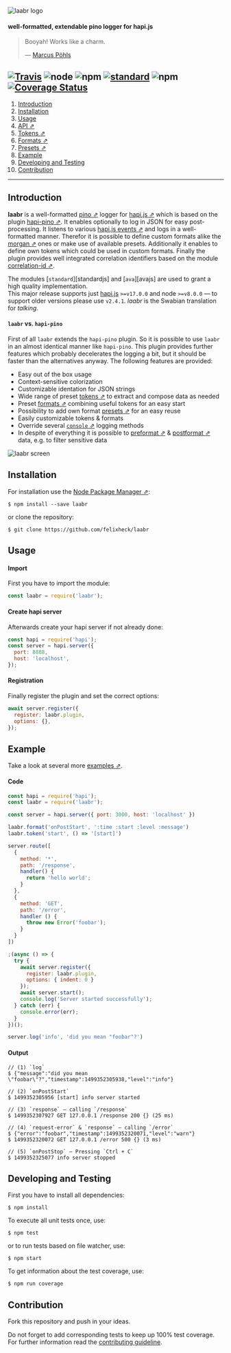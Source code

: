 ![laabr logo](https://github.com/felixheck/laabr/raw/master/assets/logo.png)
#### well-formatted, extendable pino logger for hapi.js

> Booyah! Works like a charm.
>
> &mdash; [Marcus Pöhls](https://futurestud.io/tutorials/author/marcus/)

[![Travis](https://img.shields.io/travis/felixheck/wurst.svg)](https://travis-ci.org/felixheck/laabr/builds/) ![node](https://img.shields.io/node/v/laabr.svg) ![npm](https://img.shields.io/npm/dt/laabr.svg) [![standard](https://img.shields.io/badge/code_style-standard-brightgreen.svg)](http://standardjs.com/) ![npm](https://img.shields.io/npm/l/laabr.svg) [![Coverage Status](https://coveralls.io/repos/github/felixheck/laabr/badge.svg?branch=master)](https://coveralls.io/github/felixheck/laabr?branch=master)
---

1. [Introduction](#introduction)
2. [Installation](#installation)
3. [Usage](#usage)
4. [API ⇗](docs/api.md)
5. [Tokens ⇗](docs/tokens-formats-presets.md#tokens)
5. [Formats ⇗](docs/tokens-formats-presets.md#formats)
7. [Presets ⇗](docs/tokens-formats-presets.md#presets)
8. [Example](#example)
9. [Developing and Testing](#developing-and-testing)
10. [Contribution](#contribution)

---

## Introduction
**laabr** is a well-formatted [pino ⇗](https://github.com/pinojs/pino) logger for [hapi.js ⇗](https://github.com/hapijs/hapi) which is based on the plugin [hapi-pino ⇗](https://github.com/pinojs/hapi-pino). It enables optionally to log in JSON for easy post-processing. It listens to various [hapi.js events ⇗](docs/tokens-formats-presets.md#formats) and logs in a well-formatted manner. Therefor it is possible to define custom formats alike the [morgan ⇗](https://github.com/expressjs/morgan) ones or make use of available presets. Additionally it enables to define own tokens which could be used in custom formats. Finally the plugin provides well integrated correlation identifiers based on the module [correlation-id ⇗](https://github.com/toboid/correlation-id).

The modules [`standard`][standardjs] and [`ava`][avajs] are used to grant a high quality implementation.<br/>
This major release supports just [hapi.js](https://github.com/hapijs/hapi) `>=v17.0.0` and node `>=v8.0.0` — to support older versions please use `v2.4.1`.
*laabr* is the Swabian translation for *talking*.

#### `laabr` vs. `hapi-pino`
First of all `laabr` extends the `hapi-pino` plugin. So it is possible to use `laabr` in an almost identical manner like `hapi-pino`. This plugin provides further features which probably decelerates the logging a bit, but it should be faster than the alternatives anyway. The following features are provided:

- Easy out of the box usage
- Context-sensitive colorization
- Customizable identation for JSON strings
- Wide range of preset [tokens ⇗](docs/tokens-formats-presets.md#tokens) to extract and compose data as needed
- Preset [formats ⇗](docs/tokens-formats-presets.md#formats) combining useful tokens for an easy start
- Possibility to add own format [presets ⇗](docs/tokens-formats-presets.md#presets) for an easy reuse
- Easily customizable tokens & formats
- Override several [`console` ⇗](https://developer.mozilla.org/en-US/docs/Web/API/Console) logging methods
- In despite of everything it is possible to [preformat ⇗](docs/api.md#user-content-preformatter) & [postformat ⇗](docs/api.md#user-content-postformatter) data, e.g. to filter sensitive data

![laabr screen](https://github.com/felixheck/laabr/raw/master/assets/screen.png)

## Installation
For installation use the [Node Package Manager ⇗](https://github.com/npm/npm):
```
$ npm install --save laabr
```

or clone the repository:
```
$ git clone https://github.com/felixheck/laabr
```

## Usage
#### Import
First you have to import the module:
``` js
const laabr = require('laabr');
```

#### Create hapi server
Afterwards create your hapi server if not already done:
``` js
const hapi = require('hapi');
const server = hapi.server({
  port: 8888,
  host: 'localhost',
});
```

#### Registration
Finally register the plugin and set the correct options:
``` js
await server.register({
  register: laabr.plugin,
  options: {},
});
```

## Example
Take a look at several more [examples ⇗](examples/).<br/>

#### Code

``` js
const hapi = require('hapi');
const laabr = require('laabr');

const server = hapi.server({ port: 3000, host: 'localhost' })

laabr.format('onPostStart', ':time :start :level :message')
laabr.token('start', () => '[start]')

server.route([
  {
    method: '*',
    path: '/response',
    handler() {
      return 'hello world';
    }
  },
  {
    method: 'GET',
    path: '/error',
    handler () {
      throw new Error('foobar');
    }
  }
])

;(async () => {
  try {
    await server.register({
      register: laabr.plugin,
      options: { indent: 0 }
    });
    await server.start();
    console.log('Server started successfully');
  } catch (err) {
    console.error(err);
  }
})();

server.log('info', 'did you mean "foobar"?')
```

#### Output

```
// (1) `log`
$ {"message":"did you mean \"foobar\"?","timestamp":1499352305938,"level":"info"}

// (2) `onPostStart`
$ 1499352305956 [start] info server started

// (3) `response` – calling `/response`
$ 1499352307927 GET 127.0.0.1 /response 200 {} (25 ms)

// (4) `request-error` & `response` – calling `/error`
$ {"error":"foobar","timestamp":1499352320071,"level":"warn"}
$ 1499352320072 GET 127.0.0.1 /error 500 {} (3 ms)

// (5) `onPostStop` – Pressing `Ctrl + C`
$ 1499352325077 info server stopped
```

## Developing and Testing
First you have to install all dependencies:
```
$ npm install
```

To execute all unit tests once, use:
```
$ npm test
```

or to run tests based on file watcher, use:
```
$ npm start
```

To get information about the test coverage, use:
```
$ npm run coverage
```

## Contribution
Fork this repository and push in your ideas.

Do not forget to add corresponding tests to keep up 100% test coverage.<br/>
For further information read the [contributing guideline](CONTRIBUTING.md).
